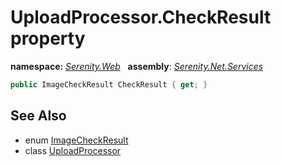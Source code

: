 # UploadProcessor.CheckResult property
**namespace:** *[Serenity.Web](../../README.md#serenity.web-namespace)*   **assembly**: *[Serenity.Net.Services](../../README.md)*

```csharp
public ImageCheckResult CheckResult { get; }
```

## See Also

* enum [ImageCheckResult](../ImageCheckResult.md)
* class [UploadProcessor](../UploadProcessor.md)